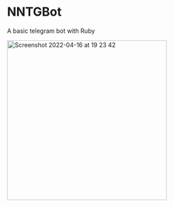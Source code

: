 # NNTGBot
A basic telegram bot with Ruby

<img width="374" alt="Screenshot 2022-04-16 at 19 23 42" src="https://user-images.githubusercontent.com/6726149/163686990-bfc62f26-6686-4cae-8619-d7e75e3d515a.png">

